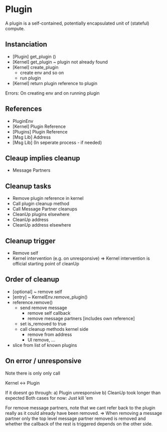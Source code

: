 # Plugin

A plugin is a self-contained, potentially encapsulated unit of (stateful) compute.

## Instanciation

-   [Plugin] get_plugin ()
-   [Kernel] get_plugin ~ plugin not already found
-   [Kernel] create_plugin
    -   create env and so on
    -   run plugin
-   [Kernel] return plugin reference to plugin

Errors: On creating env and on running plugin

## References

-   PluginEnv
-   [Kernel] Plugin Reference
-   [Plugins] Plugin Reference
-   [Msg Lib] Address
-   [Msg Lib] (In seperate process - if needed)

## Cleaup implies cleanup

-   Message Partners

## Cleanup tasks

-   Remove plugin reference in kernel
-   Call plugin cleanup method
-   Call Message Partner cleanups
-   CleanUp plugins elsewhere
-   CleanUp address
-   CleanUp address elsewhere

## Cleanup trigger

-   Remove self
-   Kernel intervention (e.g. on unresponsive)
    => Kernel intervention is official starting point of cleanUp

## Order of cleanup

-   [optional] ~ remove self
-   [entry] ~ KernelEnv.remove_plugin()
-   reference.remove()
    -   send remove message
        -   remove self callback
        -   remove message partners [includes own reference]
    -   set is_removed to true
    -   call cleanup methods kernel side
        -   remove from address
        -   UI remove, ...
-   slice from list of known plugins

## On error / unresponsive

Note there is only only call

Kernel <-> Plugin

If it doesnt go through:
a) Plugin unresponsive
b) CleanUp took longer than expected
Both cases for now: Just kill 'em

For remove message partners, note that we cant refer back to the plugin really as it could already have been removed.
=> When removing a message partner only the top level message partner removed is removed and whether the callback of the rest is triggered
depends on the other side.
